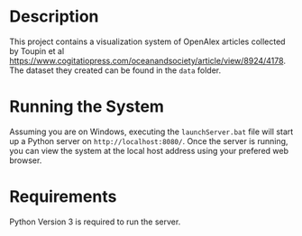 # Description
This project contains a visualization system of OpenAlex articles collected by Toupin et al https://www.cogitatiopress.com/oceanandsociety/article/view/8924/4178. The dataset they created can be found in the  `data` folder.

# Running the System
Assuming you are on Windows, executing  the `launchServer.bat` file will start up a Python server on `http://localhost:8080/`. Once the server is running, you can view the system at the local host address using your prefered web browser.

# Requirements
Python Version 3 is required to run the server. 
